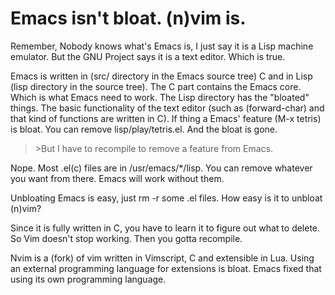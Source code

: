 # Emacs isn't bloat. (n)vim is.

Remember, Nobody knows what's Emacs is, I just say it is a Lisp
machine emulator. But the GNU Project says it is a text editor. Which
is true.

Emacs is written in (src/ directory in the Emacs source tree) C and in
Lisp (lisp directory in the source tree). The C part contains the
Emacs core. Which is what Emacs need to work. The Lisp directory has
the "bloated" things. The basic functionality of the text editor (such
as (forward-char) and that kind of functions are written in C). If
thing a Emacs' feature (M-x tetris) is bloat. You can remove
lisp/play/tetris.el. And the bloat is gone.

>\>But I have to recompile to remove a feature from Emacs.

Nope. Most .el(c) files are in /usr/emacs/*/lisp. You can remove
whatever you want from there. Emacs will work without them.

Unbloating Emacs is easy, just rm -r some .el files. How easy is it to
unbloat (n)vim?

Since it is fully written in C, you have to learn it to figure out
what to delete. So Vim doesn't stop working. Then you gotta recompile.

Nvim is a (fork) of vim written in Vimscript, C and extensible in Lua.
Using an external programming language for extensions is bloat. Emacs
fixed that using its own programming language.
